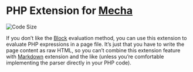 PHP Extension for [Mecha](https://github.com/mecha-cms/mecha)
=============================================================

![Code Size](https://img.shields.io/github/languages/code-size/mecha-cms/x.p-h-p?color=%23444&style=for-the-badge)

If you don’t like the [Block](https://github.com/mecha-cms/x.block.e) evaluation method, you can use this extension to
evaluate PHP expressions in a page file. It’s just that you have to write the page content as raw HTML, so you can’t
combine this extension feature with [Markdown](https://github.com/mecha-cms/x.markdown) extension and the like (unless
you’re comfortable implementing the parser directly in your PHP code).